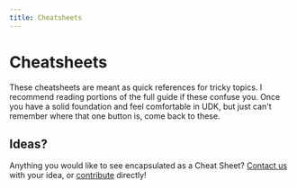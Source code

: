 ```yaml
---
title: Cheatsheets
---
```

# Cheatsheets

These cheatsheets are meant as quick references for tricky topics. I recommend reading portions of the full guide if these confuse you. Once you have a solid foundation and feel comfortable in UDK, but just can't remember where that one button is, come back to these.

## Ideas?

Anything you would like to see encapsulated as a Cheat Sheet? [Contact us](../more/contact.md) with your idea, or [contribute](https://github.com/RocketLeagueMapmaking/RL-docs/blob/master/CONTRIBUTING.md) directly!
